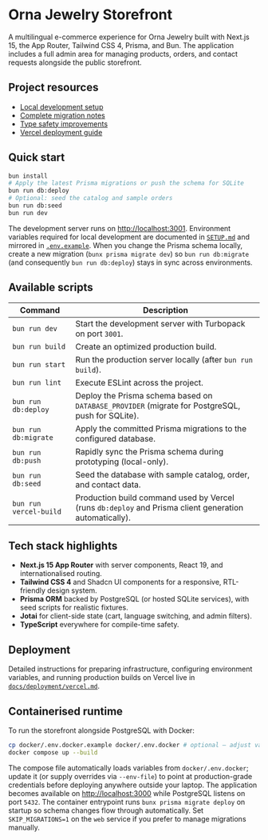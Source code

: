 # Orna Jewelry Storefront

A multilingual e-commerce experience for Orna Jewelry built with Next.js 15, the App Router, Tailwind CSS 4, Prisma, and Bun. The application includes a full admin area for managing products, orders, and contact requests alongside the public storefront.

## Project resources

- [Local development setup](SETUP.md)
- [Complete migration notes](COMPLETE_MIGRATION_GUIDE.md)
- [Type safety improvements](TYPE_IMPROVEMENTS_SUMMARY.md)
- [Vercel deployment guide](docs/deployment/vercel.md)

## Quick start

```bash
bun install
# Apply the latest Prisma migrations or push the schema for SQLite
bun run db:deploy
# Optional: seed the catalog and sample orders
bun run db:seed
bun run dev
```

The development server runs on [http://localhost:3001](http://localhost:3001). Environment variables required for local development are documented in [`SETUP.md`](SETUP.md) and mirrored in [`.env.example`](.env.example). When you change the Prisma schema locally, create a new migration (`bunx prisma migrate dev`) so `bun run db:migrate` (and consequently `bun run db:deploy`) stays in sync across environments.

## Available scripts

| Command                | Description                                                                                            |
| ---------------------- | ------------------------------------------------------------------------------------------------------ |
| `bun run dev`          | Start the development server with Turbopack on port `3001`.                                            |
| `bun run build`        | Create an optimized production build.                                                                  |
| `bun run start`        | Run the production server locally (after `bun run build`).                                             |
| `bun run lint`         | Execute ESLint across the project.                                                                     |
| `bun run db:deploy`    | Deploy the Prisma schema based on `DATABASE_PROVIDER` (migrate for PostgreSQL, push for SQLite).       |
| `bun run db:migrate`   | Apply the committed Prisma migrations to the configured database.                                      |
| `bun run db:push`      | Rapidly sync the Prisma schema during prototyping (local-only).                                        |
| `bun run db:seed`      | Seed the database with sample catalog, order, and contact data.                                        |
| `bun run vercel-build` | Production build command used by Vercel (runs `db:deploy` and Prisma client generation automatically). |

## Tech stack highlights

- **Next.js 15 App Router** with server components, React 19, and internationalised routing.
- **Tailwind CSS 4** and Shadcn UI components for a responsive, RTL-friendly design system.
- **Prisma ORM** backed by PostgreSQL (or hosted SQLite services), with seed scripts for realistic fixtures.
- **Jotai** for client-side state (cart, language switching, and admin filters).
- **TypeScript** everywhere for compile-time safety.

## Deployment

Detailed instructions for preparing infrastructure, configuring environment variables, and running production builds on Vercel live in [`docs/deployment/vercel.md`](docs/deployment/vercel.md).

## Containerised runtime

To run the storefront alongside PostgreSQL with Docker:

```bash
cp docker/.env.docker.example docker/.env.docker # optional – adjust values as needed
docker compose up --build
```

The compose file automatically loads variables from `docker/.env.docker`; update it (or supply overrides via `--env-file`) to point at production-grade credentials before deploying anywhere outside your laptop. The application becomes available on [http://localhost:3000](http://localhost:3000) while PostgreSQL listens on port `5432`. The container entrypoint runs `bunx prisma migrate deploy` on startup so schema changes flow through automatically. Set `SKIP_MIGRATIONS=1` on the `web` service if you prefer to manage migrations manually.

